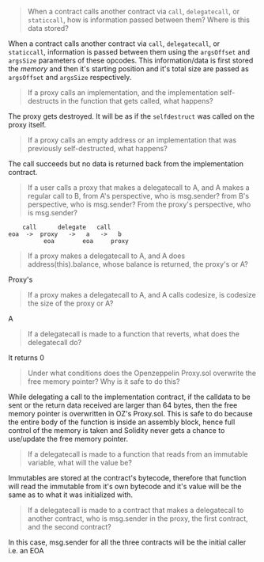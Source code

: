 > When a contract calls another contract via `call`, `delegatecall`, or `staticcall`, how is information passed between them? Where is this data stored?

When a contract calls another contract via `call`, `delegatecall`, or `staticcall`, information is passed between them using the `argsOffset` and `argsSize` parameters of these opcodes. This information/data is first stored the *memory* and then it's starting position and it's total size are passed as `argsOffset` and `argsSize` respectively.

> If a proxy calls an implementation, and the implementation self-destructs in the function that gets called, what happens?

The proxy gets destroyed. It will be as if the `selfdestruct` was called on the proxy itself. 

> If a proxy calls an empty address or an implementation that was previously self-destructed, what happens?

The call succeeds but no data is returned back from the implementation contract.

> If a user calls a proxy that makes a delegatecall to A, and A makes a regular call to B, from A's perspective, who is msg.sender? from B's perspective, who is msg.sender? From the proxy's perspective, who is msg.sender?

```
    call      delegate   call
eoa  ->  proxy   ->   a   ->   b
          eoa        eoa     proxy
```

> If a proxy makes a delegatecall to A, and A does address(this).balance, whose balance is returned, the proxy's or A?

Proxy's

> If a proxy makes a delegatecall to A, and A calls codesize, is codesize the size of the proxy or A?

A

> If a delegatecall is made to a function that reverts, what does the delegatecall do?

It returns 0

> Under what conditions does the Openzeppelin Proxy.sol overwrite the free memory pointer? Why is it safe to do this?

While delegating a call to the implementation contract, if the calldata to be sent or the return data received are larger than 64 bytes, then the free memory pointer is overwritten in OZ's Proxy.sol.
This is safe to do because the entire body of the function is inside an assembly block, hence full control of the memory is taken and Solidity never gets a chance to use/update the free memory pointer.

> If a delegatecall is made to a function that reads from an immutable variable, what will the value be?

Immutables are stored at the contract's bytecode, therefore that function will read the immutable from it's own bytecode and it's value will be the same as to what it was initialized with.

> If a delegatecall is made to a contract that makes a delegatecall to another contract, who is msg.sender in the proxy, the first contract, and the second contract?

In this case, msg.sender for all the three contracts will be the initial caller i.e. an EOA
